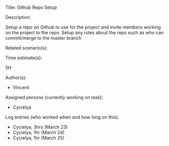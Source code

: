 Title: Github Repo Setup

Description:

  Setup a repo on Github to use for the project and invite members
  working on the project to the repo. Setup any rules about the repo
  such as who can commit/merge to the master branch
  
Related scenario(s):


  
Time estimate(s):

  5H

Author(s):

  - Vincent

Assigned persons (currently working on task):

  - Cycielya



Log entries (who worked when and how long on this):

  - Cycielya, 3hrs (March 23)
  - Cycielya, 1hr (March 24)
  - Cycielya, 1hr (March 25)


